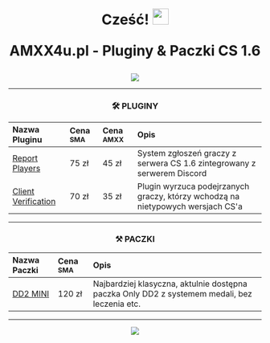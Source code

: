 <div align="center">
<h1 align="center">Cześć! <img src="https://raw.githubusercontent.com/MartinHeinz/MartinHeinz/master/wave.gif" width="32px"><p></p>AMXX4u.pl - Pluginy & Paczki CS 1.6<p></p></h1>

<img src="https://i.imgur.com/LPsTt48.png"></img>

-------

</div>

<div align="center">

<h3 align="center">🛠 PLUGINY</h3>

| Nazwa Pluginu                                                             | Cena <sup>SMA</sup>           | Cena <sup>AMXX</sup>  | Opis |
|:------------------------------------------------------------------------  |:----------------------------  |:----------------------|:----------|
| [Report Players](https://github.com/AMXX4u/report-players)                                                | 75 zł                 | 45 zł     | System zgłoszeń graczy z serwera CS 1.6 zintegrowany z serwerem Discord 
| [Client Verification](https://github.com/AMXX4u/client-verification)                                      | 70 zł                 | 35 zł     | Plugin wyrzuca podejrzanych graczy, którzy wchodzą na nietypowych wersjach CS'a

-------

<h3 align="center">⚒ PACZKI</h3>

| Nazwa Paczki                                                              | Cena <sup>SMA</sup>          | Opis |
|:------------------------------------------------------------------------  |:---------------------------- |:----------|
| [DD2 MINI](https://github.com/AMXX4u/report-players)                      | 120 zł                       | Najbardziej klasyczna, aktulnie dostępna paczka Only DD2 z systemem medali, bez leczenia etc.  |

</div>

------------------

<div align="center">
    <a href="https://discord.amxx4u.pl"><img src="https://discord.com/api/guilds/1016101167404695653/widget.png?style=banner1"></a>
</div>
